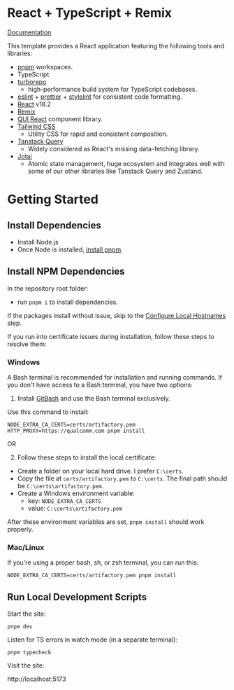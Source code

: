 # React + TypeScript + Remix

[Documentation](https://docs.qui.qualcomm.com/)

This template provides a React application featuring the following tools and libraries:

- [pnpm](https://pnpm.io/) workspaces.
- TypeScript
- [turborepo](https://turbo.build/repo)
  - high-performance build system for TypeScript codebases.
- [eslint](https://eslint.org/) + [prettier](https://prettier.io/) + [stylelint](https://stylelint.io/) for consistent code formatting.
- [React](https://react.dev/) v18.2
- [Remix](https://remix.run/)
- [QUI React](https://react.qui.aws.qualcomm.com/) component library.
- [Tailwind CSS](https://tailwindcss.com/)
  - Utility CSS for rapid and consistent composition.
- [Tanstack Query](https://tanstack.com/query/latest/docs/framework/react/overview)
  - Widely considered as React's missing data-fetching library.
- [Jotai](https://jotai.org/)
  - Atomic state management, huge ecosystem and integrates well with some of our other libraries like Tanstack Query and Zustand.

# Getting Started

## Install Dependencies

- Install Node.js
- Once Node is installed, [install pnpm](https://pnpm.io/installation).

## Install NPM Dependencies

In the repository root folder:

- run `pnpm i` to install dependencies.

If the packages install without issue, skip to the [Configure Local Hostnames](#configure-local-hostnames) step.

If you run into certificate issues during installation, follow these steps to resolve them:

### Windows

A Bash terminal is recommended for installation and running commands. If you don't have access to a Bash terminal, you have two options:

1. Install [GitBash](https://gitforwindows.org/) and use the Bash terminal exclusively.

Use this command to install:

```
NODE_EXTRA_CA_CERTS=certs/artifactory.pem HTTP_PROXY=https://qualcomm.com pnpm install
```

OR

2. Follow these steps to install the local certificate:

- Create a folder on your local hard drive. I prefer `C:\certs`.
- Copy the file at `certs/artifactory.pem` to `C:\certs`. The final path should be `C:\certs\artifactory.pem`.
- Create a Windows environment variable:
  - key: `NODE_EXTRA_CA_CERTS`
  - value: `C:\certs\artifactory.pem`

After these environment variables are set, `pnpm install` should work properly.

### Mac/Linux

If you're using a proper bash, sh, or zsh terminal, you can run this:

```
NODE_EXTRA_CA_CERTS=certs/artifactory.pem pnpm install
```

## Run Local Development Scripts

Start the site:

```shell
pnpm dev
```

Listen for TS errors in watch mode (in a separate terminal):

```shell
pnpm typecheck
```

Visit the site:

http://localhost:5173
